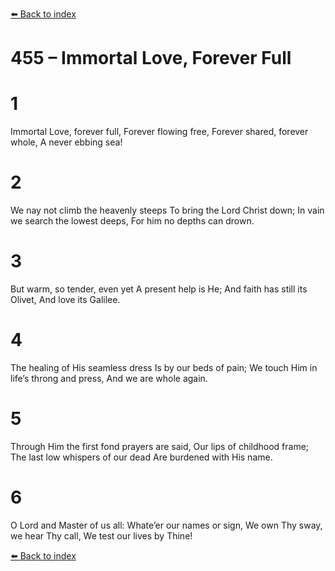 [⬅️ Back to index](../README.md)

# 455 – Immortal Love, Forever Full


# 1
Immortal Love, forever full,
Forever flowing free,
Forever shared, forever whole,
A never ebbing sea!

# 2
We nay not climb the heavenly steeps
To bring the Lord Christ down;
In vain we search the lowest deeps,
For him no depths can drown.

# 3
But warm, so tender, even yet
A present help is He;
And faith has still its Olivet,
And love its Galilee.

# 4
The healing of His seamless dress
Is by our beds of pain;
We touch Him in life’s throng and press,
And we are whole again.

# 5
Through Him the first fond prayers are said,
Our lips of childhood frame;
The last low whispers of our dead
Are burdened with His name.

# 6
O Lord and Master of us all:
Whate’er our names or sign,
We own Thy sway, we hear Thy call,
We test our lives by Thine!

[⬅️ Back to index](../README.md)
